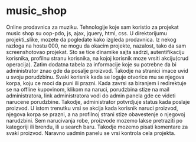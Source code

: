 # music_shop

Online prodavnica za muziku. 
Tehnologije koje sam koristio za projekat music shop su oop-pdo, js, ajax, jquery, html, css.
U direktorijumu projekti_slike, mozete da pogledate kako izgleda prodavnica. Iz nekog razloga na hostu 000, ne mogu da okacim projekte, nazalost,
tako da sam screenshotovao projekat. 
Sto se tice dinamike sajta sadrzi, autentifikaciju korisnika, profilnu stranu korisnika, na kojoj korisnik moze vrsiti akciju(crud operacija).
Zatim dodatna tabela za informacije koje su potrebne da bi administrator znao gde da posalje proizvod. Takodje na stranici imace uvid u svoju porudzbinu.
Svaki korisnik kada se loguje otvorice mu se njegova korpa, koju ce moci da puni ili prazni. Kada zavrsi sa biranjem i redirektuje se na offline kupovinom, klikom na naruci,
porudzbina stize na mail administratora, link administratora vodi do admin panela gde ce videti narucene porudzbine. Takodje, administrator potvrdjuje status kada poslaje proizvod.
U istom trenutku vrsi se akcija kada korisnik naruci proizvod, njegova korpa se prazni, a na profilnoj strani stize obavestenje o njegovoj narudzbini.
Sem narucivanja robe, proizvode mozemo lakse pretraziti po kategoriji ili brendu, ili u search baru. Takodje mozemo pisati komentare za svaki proizvod. 
Naravno uadmin panelu se vrsi kontrola cela projekta.
